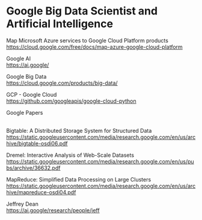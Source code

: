 # Google Big Data Scientist and Artificial Intelligence

Map Microsoft Azure services to Google Cloud Platform products <BR>
https://cloud.google.com/free/docs/map-azure-google-cloud-platform <BR>

Google AI<BR>
https://ai.google/<BR>

Google Big Data<BR>
https://cloud.google.com/products/big-data/<BR>

GCP - Google Cloud<BR>
https://github.com/googleapis/google-cloud-python<BR>

Google Papers<BR><BR>

Bigtable: A Distributed Storage System for Structured Data <BR>
https://static.googleusercontent.com/media/research.google.com/en/us/archive/bigtable-osdi06.pdf <BR>

Dremel: Interactive Analysis of Web-Scale Datasets <BR>
https://static.googleusercontent.com/media/research.google.com/en/us/pubs/archive/36632.pdf <BR>

MapReduce: Simplified Data Processing on Large Clusters <BR>
https://static.googleusercontent.com/media/research.google.com/en/us/archive/mapreduce-osdi04.pdf <BR>

Jeffrey Dean <BR>
https://ai.google/research/people/jeff<BR>
